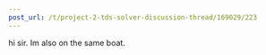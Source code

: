 ```yaml
---
post_url: /t/project-2-tds-solver-discussion-thread/169029/223
---
```

hi sir. Im also on the same boat.